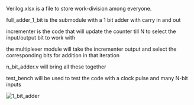 Verilog.xlsx is a file to store work-division among everyone.

full_adder_1_bit is the submodule with a 1 bit adder with carry in and out

incrementer is the code that will update the counter till N to select the input/output bit to work with

the multiplexer module will take the incrementer output and select the corresponding bits for addition in that iteration

n_bit_adder.v will bring all these together

test_bench will be used to test the code with a clock pulse and many N-bit inputs

![1_bit_adder](https://github.com/user-attachments/assets/e1faa6e6-5c3c-48d8-936d-505e23fcdd00)

